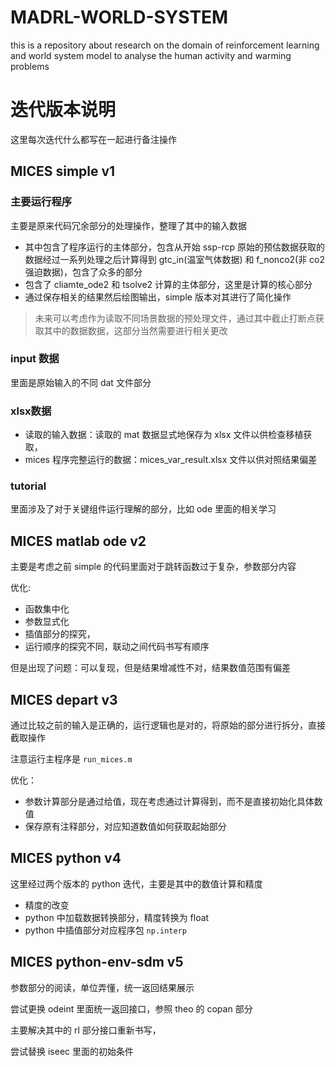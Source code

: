 # MADRL-WORLD-SYSTEM
this is a repository about  research on the domain of reinforcement learning and world system model to analyse the human activity and warming problems




# 迭代版本说明

这里每次迭代什么都写在一起进行备注操作

## MICES simple v1

### 主要运行程序

主要是原来代码冗余部分的处理操作，整理了其中的输入数据

- 其中包含了程序运行的主体部分，包含从开始 ssp-rcp 原始的预估数据获取的数据经过一系列处理之后计算得到 gtc_in(温室气体数据) 和 f_nonco2(非 co2 强迫数据)，包含了众多的部分
- 包含了 cliamte_ode2 和 tsolve2 计算的主体部分，这里是计算的核心部分
- 通过保存相关的结果然后绘图输出，simple 版本对其进行了简化操作

> 未来可以考虑作为读取不同场景数据的预处理文件，通过其中截止打断点获取其中的数据数据，这部分当然需要进行相关更改

### input 数据

里面是原始输入的不同 dat 文件部分

### xlsx数据

- 读取的输入数据：读取的 mat 数据显式地保存为 xlsx 文件以供检查移植获取，
- mices 程序完整运行的数据：mices_var_result.xlsx 文件以供对照结果偏差

### tutorial 

里面涉及了对于关键组件运行理解的部分，比如 ode 里面的相关学习

## MICES matlab ode v2

主要是考虑之前 simple 的代码里面对于跳转函数过于复杂，参数部分内容

优化:

- 函数集中化
- 参数显式化
- 插值部分的探究，
- 运行顺序的探究不同，联动之间代码书写有顺序

但是出现了问题：可以复现，但是结果增减性不对，结果数值范围有偏差

## MICES depart v3

通过比较之前的输入是正确的，运行逻辑也是对的，将原始的部分进行拆分，直接截取操作

注意运行主程序是 `run_mices.m`

优化：

- 参数计算部分是通过给值，现在考虑通过计算得到，而不是直接初始化具体数值
- 保存原有注释部分，对应知道数值如何获取起始部分

## MICES python v4

这里经过两个版本的 python 迭代，主要是其中的数值计算和精度

- 精度的改变
- python 中加载数据转换部分，精度转换为 float
- python 中插值部分对应程序包 `np.interp`

## MICES python-env-sdm v5

参数部分的阅读，单位弄懂，统一返回结果展示

尝试更换 odeint 里面统一返回接口，参照 theo 的 copan 部分

主要解决其中的 rl 部分接口重新书写，

尝试替换 iseec 里面的初始条件







